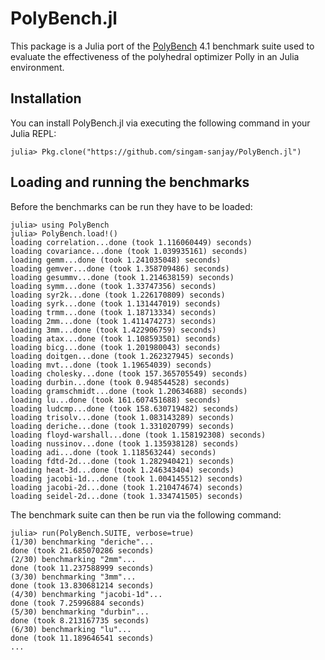 # PolyBench.jl

This package is a Julia port of the [PolyBench](http://web.cse.ohio-state.edu/~pouchet/software/polybench/) 4.1 benchmark suite used to evaluate the effectiveness of the polyhedral optimizer Polly in an Julia environment.

## Installation

You can install PolyBench.jl via executing the following command in your Julia REPL:

```
julia> Pkg.clone("https://github.com/singam-sanjay/PolyBench.jl")
```

## Loading and running the benchmarks

Before the benchmarks can be run they have to be loaded:

```
julia> using PolyBench
julia> PolyBench.load!()
loading correlation...done (took 1.116060449) seconds)
loading covariance...done (took 1.039935161) seconds)
loading gemm...done (took 1.241035048) seconds)
loading gemver...done (took 1.358709486) seconds)
loading gesummv...done (took 1.214638159) seconds)
loading symm...done (took 1.33747356) seconds)
loading syr2k...done (took 1.226170809) seconds)
loading syrk...done (took 1.131447019) seconds)
loading trmm...done (took 1.18713334) seconds)
loading 2mm...done (took 1.411474273) seconds)
loading 3mm...done (took 1.422906759) seconds)
loading atax...done (took 1.108593501) seconds)
loading bicg...done (took 1.201980043) seconds)
loading doitgen...done (took 1.262327945) seconds)
loading mvt...done (took 1.19654039) seconds)
loading cholesky...done (took 157.365705549) seconds)
loading durbin...done (took 0.948544528) seconds)
loading gramschmidt...done (took 1.20634688) seconds)
loading lu...done (took 161.607451688) seconds)
loading ludcmp...done (took 158.630719482) seconds)
loading trisolv...done (took 1.083143289) seconds)
loading deriche...done (took 1.331020799) seconds)
loading floyd-warshall...done (took 1.158192308) seconds)
loading nussinov...done (took 1.135938128) seconds)
loading adi...done (took 1.118563244) seconds)
loading fdtd-2d...done (took 1.282940421) seconds)
loading heat-3d...done (took 1.246343404) seconds)
loading jacobi-1d...done (took 1.004145512) seconds)
loading jacobi-2d...done (took 1.210474674) seconds)
loading seidel-2d...done (took 1.334741505) seconds)
```

The benchmark suite can then be run via the following command:

```
julia> run(PolyBench.SUITE, verbose=true)
(1/30) benchmarking "deriche"...
done (took 21.685070286 seconds)
(2/30) benchmarking "2mm"...
done (took 11.237588999 seconds)
(3/30) benchmarking "3mm"...
done (took 13.830681214 seconds)
(4/30) benchmarking "jacobi-1d"...
done (took 7.25996884 seconds)
(5/30) benchmarking "durbin"...
done (took 8.213167735 seconds)
(6/30) benchmarking "lu"...
done (took 11.189646541 seconds)
...
```
